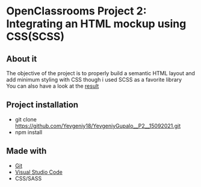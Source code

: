 
# OpenClassrooms Project 2: Integrating an HTML mockup using CSS(SCSS)

## About it
The objective of the project is to properly build a semantic HTML layout and add minimum styling with CSS though i used SCSS as a favorite library </br>
You can also have a look at the [result](https://yevgeniy18.github.io/YevgeniyGupalo__P2__15092021/)

## Project installation
* git clone https://github.com/Yevgeniy18/YevgeniyGupalo__P2__15092021.git
* npm install 

## Made with
* [Git](https://git-scm.com/)
* [Visual Studio Code](https://code.visualstudio.com/)
* CSS/SASS
